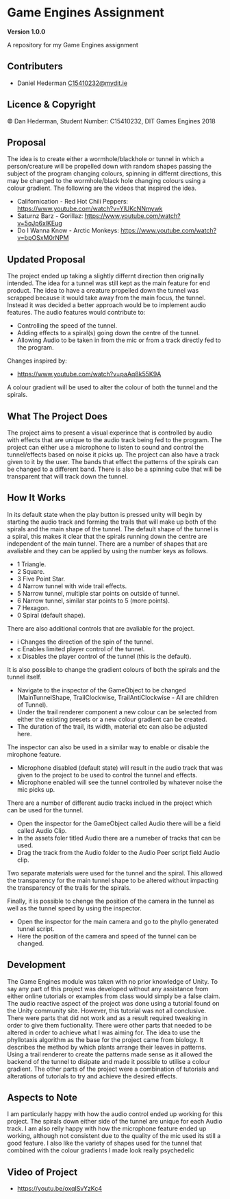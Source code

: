 # Game Engines Assignment

**Version 1.0.0**

A repository for my Game Engines assignment 

## Contributers
- Daniel Hederman <C15410232@mydit.ie>

## Licence & Copyright

© Dan Hederman, Student Number: C15410232, DIT Games Engines 2018

## Proposal

The idea is to create either a wormhole/blackhole or tunnel in which a person/creature will be propelled down with random shapes passing the subject of the program changing colours, 
spinning in differnt directions, this may be changed to the wormhole/black hole changing colours using a colour gradient. The following are the videos that inspired the idea.

* Californication - Red Hot Chili Peppers: https://www.youtube.com/watch?v=YlUKcNNmywk 
* Saturnz Barz - Gorillaz: https://www.youtube.com/watch?v=5qJp6xlKEug 
* Do I Wanna Know - Arctic Monkeys: https://www.youtube.com/watch?v=bpOSxM0rNPM

## Updated Proposal

The project ended up taking a slightly differnt direction then originally intended. The idea for a tunnel was still kept as the main feature for end product. The idea to have a creature propelled
down the tunnel was scrapped because it would take away from the main focus, the tunnel. Instead it was decided a better approach would be to implement audio features. The audio features would 
contribute to:

* Controlling the speed of the tunnel.
* Adding effects to a spiral(s) going down the centre of the tunnel.
* Allowing Audio to be taken in from the mic or from a track directly fed to the program.

Changes inspired by: 

* https://www.youtube.com/watch?v=paAq8k55K9A

A colour gradient will be used to alter the colour of both the tunnel and the spirals.

## What The Project Does

The project aims to present a visual experince that is controlled by audio with effects that are unique to the audio track being fed to the program. The project can either use a microphone
to listen to sound and control the tunnel/effects based on noise it picks up. The project can also have a track given to it by the user. The bands that effect the patterns of the spirals can be 
changed to a different band. There is also be a spinning cube that will be transparent that will track down the tunnel.

## How It Works

In its default state when the play button is pressed unity will begin by starting the audio track and forming the trails that will make up both of the spirals and the main shape of the tunnel.
The default shape of the tunnel is a spiral, this makes it clear that the spirals running down the centre are independent of the main tunnel. There are a number of shapes that are avaliable and
they can be applied by using the number keys as follows.

* 1 Triangle.
* 2 Square.
* 3 Five Point Star.
* 4 Narrow tunnel with wide trail effects.
* 5 Narrow tunnel, multiple star points on outside of tunnel. 
* 6 Narrow tunnel, similar star points to 5 (more points).
* 7 Hexagon.
* 0 Spiral (default shape).

There are also additional controls that are avaliable for the project.

* i Changes the direction of the spin of the tunnel.
* c Enables limited player control of the tunnel.
* x Disables the player control of the tunnel (this is the default).

It is also possible to change the gradient colours of both the spirals and the tunnel itself. 

* Navigate to the inspector of the GameObject to be changed (MainTunnelShape, TrailClockwise, TrailAntiClockwise - All are children of Tunnel).
* Under the trail renderer component a new colour can be selected from either the existing presets or a new colour gradient can be created.
* The duration of the trail, its width, material etc can also be adjusted here.

The inspector can also be used in a similar way to enable or disable the mirophone feature.

* Microphone disabled (default state) will result in the audio track that was given to the project to be used to control the tunnel and effects.
* Microphone enabled will see the tunnel controlled by whatever noise the mic picks up.

There are a number of different audio tracks inclued in the project which can be used for the tunnel.

* Open the inspector for the GameObject called Audio there will be a field called Audio Clip.
* In the assets foler titled Audio there are a numeber of tracks that can be used.
* Drag the track from the Audio folder to the Audio Peer script field Audio clip.

Two separate materials were used for the tunnel and the spiral. This allowed the transparency for the main tunnel shape to be altered without impacting the transparency of the trails for the
spirals.

Finally, it is possible to chenge the position of the camera in the tunnel as well as the tunnel speed by using the inspector.

* Open the inspector for the main camera and go to the phyllo generated tunnel script.
* Here the position of the camera and speed of the tunnel can be changed.

## Development

The Game Engines module was taken with no prior knowledge of Unity. To say any part of this project was developed without any assistance from either online tutorials or examples from class would 
simply be a false claim. The audio reactive aspect of the project was done using a tutorial found on the Unity community site. However, this tutorial was not all conclusive. There were parts 
that did not work and as a result required tweaking in order to give them fuctionality. There were other parts that needed to be altered in order to achieve what I was aiming for. The idea to 
use the phyllotaxis algorithm as the base for the project came from biology. It describes the method by which plants arrange their leaves in patterns. Using a trail renderer to create the patterns 
made sense as it allowed the backend of the tunnel to disipate and made it possible to utilise a colour gradient. The other parts of the project were a combination of tutorials and alterations of 
tutorials to try and achieve the desired effects. 

## Aspects to Note

I am particularly happy with how the audio control ended up working for this project. The spirals down either side of the tunnel are unique for each Audio track. I am also relly happy with how the
microphone feature ended up working, although not consistent due to the quality of the mic used its still a good feature. I also like the variety of shapes used for the tunnel that combined with 
the colour gradients I made look really psychedelic

## Video of Project

* https://youtu.be/oxqISvYzKc4